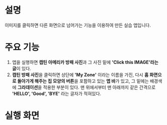 # 설명
이미지를 클릭하면 다른 화면으로 넘어가는 기능을 이용하여 만든 실습 앱입니다.

# 주요 기능
1. 앱을 실행하면 **캡틴 아메리카 방패 사진**과 그 사진 밑에 **'Click this IMAGE'라는 글**이 있다.
2. **캡틴 방패 사진**을 클릭하면 상단에 **'My Zone'** 이라는 이름을 가진, 다시 **홈 화면으로 돌아가게 해주는 집 모양의 버튼**을 포함하고 있는 **앱 바**가 있고, 그 밑에는 배경색에 **그라데이션**을 적용한 부분이 있다. 맨 위에서부터 맨 아래까지 같은 간격으로 **'HELLO', 'Good', 'BYE'** 라는 글자가 적혀있다.

# 실행 화면

